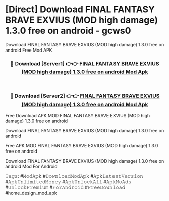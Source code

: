 # [Direct] Download FINAL FANTASY BRAVE EXVIUS (MOD high damage) 1.3.0 free on android - gcws0
Download FINAL FANTASY BRAVE EXVIUS (MOD high damage) 1.3.0 free on android Free Mod APK

<div align="center">
<h3>🔴 Download [Server1] 👉👉 <a href="https://apk-comot.site?title=FINAL_FANTASY_BRAVE_EXVIUS_(MOD_high_damage)_1.3.0_free_on_android">FINAL FANTASY BRAVE EXVIUS (MOD high damage) 1.3.0 free on android Mod Apk</a></h3><br>

<h3>🔴 Download [Server2] 👉👉 <a href="https://apk-comot.site?title=FINAL_FANTASY_BRAVE_EXVIUS_(MOD_high_damage)_1.3.0_free_on_android">FINAL FANTASY BRAVE EXVIUS (MOD high damage) 1.3.0 free on android Mod Apk</a></h3>
</div>


Free Download APK MOD FINAL FANTASY BRAVE EXVIUS (MOD high damage) 1.3.0 free on android

Download FINAL FANTASY BRAVE EXVIUS (MOD high damage) 1.3.0 free on android 

Free APK MOD FINAL FANTASY BRAVE EXVIUS (MOD high damage) 1.3.0 free on android 

Download FINAL FANTASY BRAVE EXVIUS (MOD high damage) 1.3.0 free on android Mod For Android

𝚃𝚊𝚐𝚜: #𝙼𝚘𝚍𝙰𝚙𝚔 #𝙳𝚘𝚠𝚗𝚕𝚘𝚊𝚍𝙼𝚘𝚍𝙰𝚙𝚔 #𝙰𝚙𝚔𝙻𝚊𝚝𝚎𝚜𝚝𝚅𝚎𝚛𝚜𝚒𝚘𝚗 #𝙰𝚙𝚔𝚄𝚗𝚕𝚒𝚖𝚒𝚝𝚎𝚍𝙼𝚘𝚗𝚎𝚢 #𝙰𝚙𝚔𝚄𝚗𝚕𝚘𝚌𝚔𝙰𝚕𝚕 #𝙰𝚙𝚔𝙽𝚘𝙰𝚍𝚜 #𝚄𝚗𝚕𝚘𝚌𝚔𝙿𝚛𝚎𝚖𝚒𝚞𝚖 #𝙵𝚘𝚛𝙰𝚗𝚍𝚛𝚘𝚒𝚍 #𝙵𝚛𝚎𝚎𝙳𝚘𝚠𝚗𝚕𝚘𝚊𝚍 #home_design_mod_apk